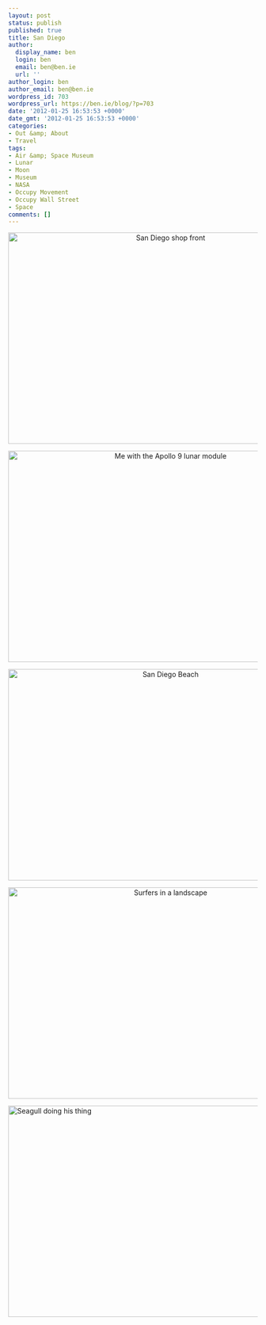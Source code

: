 ```yaml
---
layout: post
status: publish
published: true
title: San Diego
author:
  display_name: ben
  login: ben
  email: ben@ben.ie
  url: ''
author_login: ben
author_email: ben@ben.ie
wordpress_id: 703
wordpress_url: https://ben.ie/blog/?p=703
date: '2012-01-25 16:53:53 +0000'
date_gmt: '2012-01-25 16:53:53 +0000'
categories:
- Out &amp; About
- Travel
tags:
- Air &amp; Space Museum
- Lunar
- Moon
- Museum
- NASA
- Occupy Movement
- Occupy Wall Street
- Space
comments: []
---
```

<p style="text-align: center;"><img src="https://farm8.staticflickr.com/7022/6790084177_701558ab81_z.jpg" alt="San Diego shop front" width="640" height="427" /></p>
<p style="text-align: center;"><img src="https://farm8.staticflickr.com/7166/6790096219_60613681ea_z.jpg" alt="Me with the Apollo 9 lunar module" width="640" height="427" /></p>
<p style="text-align: center;"><img src="https://farm8.staticflickr.com/7151/6790116399_841711ed76_z.jpg" alt="San Diego Beach" width="640" height="427" /></p>
<p style="text-align: center;"><img src="https://farm8.staticflickr.com/7142/6790127933_51a912c725_z.jpg" alt="Surfers in a landscape" width="640" height="427" /></p>
<p><img class="aligncenter" src="https://farm8.staticflickr.com/7018/6790149737_718b95e37f_z.jpg" alt="Seagull doing his thing" width="640" height="427" /></p>
